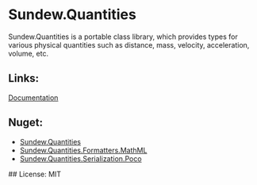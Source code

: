 # Sundew.Quantities
Sundew.Quantities is a portable class library, which provides types for various physical quantities such as distance, mass, velocity, acceleration, volume, etc.

## Links:
<a href="https://github.com/hugener/Sundew.Quantities/wiki" title="Documentation">Documentation</a>
## Nuget:
<ul>
  <li><a href="https://www.nuget.org/packages/Sundew.Quantities" title="Sundew.Quantities">Sundew.Quantities</a></li>
  <li><a href="https://www.nuget.org/packages/Sundew.Quantities.Formatters.MathML" title="Sundew.Quantities.Formatters.MathML">Sundew.Quantities.Formatters.MathML</a></li>
  <li><a href="https://www.nuget.org/packages/Sundew.Quantities.Serialization.Poco" title="Sundew.Quantities.Serialization.Poco">Sundew.Quantities.Serialization.Poco</a></li>
</ul>
## License:
MIT
